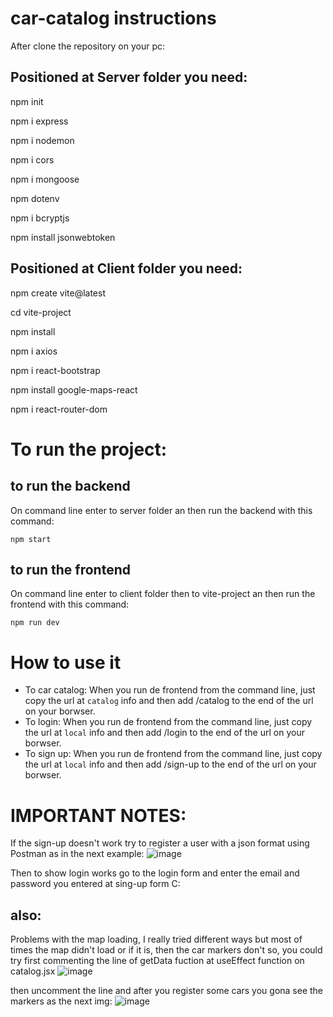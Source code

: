 # car-catalog instructions

After clone the repository on your pc:

## Positioned at Server folder you need:

npm init

npm i express

npm i nodemon

npm i cors

npm i mongoose

npm dotenv

npm i bcryptjs

npm install jsonwebtoken

## Positioned at Client folder you need: 

npm create vite@latest

cd vite-project

npm install

npm i axios

npm i react-bootstrap

npm install google-maps-react

npm i react-router-dom

# To run the project: 

## to run the backend 

On command line enter to server folder an then run the backend with this command: 

`npm start`

## to run the frontend 

On command line enter to client folder then to vite-project an then run the frontend with this command: 

`npm run dev`

# How to use it
- To car catalog: When you run de frontend from the command line, just copy the url at `catalog` info and then add /catalog to the end of the url on your borwser. 
- To login: When you run de frontend from the command line, just copy the url at `local` info and then add /login to the end of the url on your borwser. 
- To sign up: When you run de frontend from the command line, just copy the url at `local` info and then add /sign-up to the end of the url on your borwser. 

# IMPORTANT NOTES:
If the sign-up doesn't work try to register a user with a json format using Postman as in the next example: 
![image](https://github.com/nora-programadora/car-catalog/assets/43866226/89ef433a-4fb2-4661-baa8-002dd3bc325b)

Then to show login works go to the login form and enter the email and password you entered at sing-up form C: 

## also: 

Problems with the map loading, I really tried different ways but most of times the map didn't load or if it is, then the car markers don't so, you could try first commenting the line of getData fuction at useEffect function on catalog.jsx
![image](https://github.com/nora-programadora/car-catalog/assets/43866226/9f077cdc-ea39-45d6-930b-b489f866b31e)

then uncomment the line and after you register some cars you gona see the markers as the next img: 
![image](https://github.com/nora-programadora/car-catalog/assets/43866226/49449586-885b-4312-8c2a-cca5a0ba0da5)


